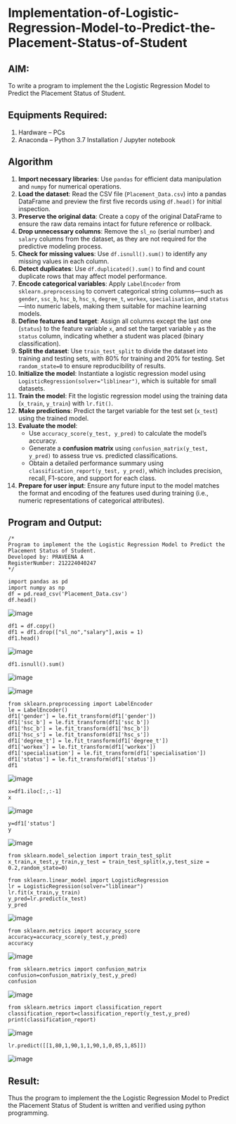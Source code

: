 # Implementation-of-Logistic-Regression-Model-to-Predict-the-Placement-Status-of-Student

## AIM:
To write a program to implement the the Logistic Regression Model to Predict the Placement Status of Student.

## Equipments Required:
1. Hardware – PCs
2. Anaconda – Python 3.7 Installation / Jupyter notebook

## Algorithm

1. **Import necessary libraries**: Use `pandas` for efficient data manipulation and `numpy` for numerical operations.  
2. **Load the dataset**: Read the CSV file (`Placement_Data.csv`) into a pandas DataFrame and preview the first five records using `df.head()` for initial inspection.  
3. **Preserve the original data**: Create a copy of the original DataFrame to ensure the raw data remains intact for future reference or rollback.  
4. **Drop unnecessary columns**: Remove the `sl_no` (serial number) and `salary` columns from the dataset, as they are not required for the predictive modeling process.  
5. **Check for missing values**: Use `df.isnull().sum()` to identify any missing values in each column.  
6. **Detect duplicates**: Use `df.duplicated().sum()` to find and count duplicate rows that may affect model performance.  
7. **Encode categorical variables**: Apply `LabelEncoder` from `sklearn.preprocessing` to convert categorical string columns—such as `gender`, `ssc_b`, `hsc_b`, `hsc_s`, `degree_t`, `workex`, `specialisation`, and `status`—into numeric labels, making them suitable for machine learning models.  
8. **Define features and target**: Assign all columns except the last one (`status`) to the feature variable `x`, and set the target variable `y` as the `status` column, indicating whether a student was placed (binary classification).  
9. **Split the dataset**: Use `train_test_split` to divide the dataset into training and testing sets, with 80% for training and 20% for testing. Set `random_state=0` to ensure reproducibility of results.  
10. **Initialize the model**: Instantiate a logistic regression model using `LogisticRegression(solver="liblinear")`, which is suitable for small datasets.  
11. **Train the model**: Fit the logistic regression model using the training data (`x_train`, `y_train`) with `lr.fit()`.  
12. **Make predictions**: Predict the target variable for the test set (`x_test`) using the trained model.  
13. **Evaluate the model**:  
    - Use `accuracy_score(y_test, y_pred)` to calculate the model’s accuracy.  
    - Generate a **confusion matrix** using `confusion_matrix(y_test, y_pred)` to assess true vs. predicted classifications.  
    - Obtain a detailed performance summary using `classification_report(y_test, y_pred)`, which includes precision, recall, F1-score, and support for each class.  
14. **Prepare for user input**: Ensure any future input to the model matches the format and encoding of the features used during training (i.e., numeric representations of categorical attributes).


## Program and Output:
```
/*
Program to implement the the Logistic Regression Model to Predict the Placement Status of Student.
Developed by: PRAVEENA A
RegisterNumber: 212224040247
*/
```
```
import pandas as pd
import numpy as np
df = pd.read_csv('Placement_Data.csv')
df.head()
```
![image](https://github.com/user-attachments/assets/127d325f-47d7-427e-a0a4-64544914a6bd)

```
df1 = df.copy()
df1 = df1.drop(["sl_no","salary"],axis = 1)
df1.head()
```
![image](https://github.com/user-attachments/assets/3215ba84-eaa0-43ee-942b-7d40d0d4ca39)

```
df1.isnull().sum()
```
![image](https://github.com/user-attachments/assets/a8030e62-5ef1-4588-aa32-5f18b1e97358)

![image](https://github.com/user-attachments/assets/bf82c31c-8184-4c22-8cbb-825daac806fe)

```
from sklearn.preprocessing import LabelEncoder
le = LabelEncoder()
df1['gender'] = le.fit_transform(df1['gender'])
df1['ssc_b'] = le.fit_transform(df1['ssc_b'])
df1['hsc_b'] = le.fit_transform(df1['hsc_b'])
df1['hsc_s'] = le.fit_transform(df1['hsc_s'])
df1['degree_t'] = le.fit_transform(df1['degree_t'])
df1['workex'] = le.fit_transform(df1['workex'])
df1['specialisation'] = le.fit_transform(df1['specialisation'])
df1['status'] = le.fit_transform(df1['status'])
df1
```
![image](https://github.com/user-attachments/assets/967125fe-9c8f-4448-ba7e-2bf8cb428bca)
```
x=df1.iloc[:,:-1]
x
```
![image](https://github.com/user-attachments/assets/74ec65c9-86eb-4238-bbed-c2b9d2b29d3b)
```
y=df1['status']
y
```
![image](https://github.com/user-attachments/assets/20df691f-8fa2-48e8-a1f0-a966c242f397)

```
from sklearn.model_selection import train_test_split
x_train,x_test,y_train,y_test = train_test_split(x,y,test_size = 0.2,random_state=0)
```
```
from sklearn.linear_model import LogisticRegression
lr = LogisticRegression(solver="liblinear")
lr.fit(x_train,y_train)
y_pred=lr.predict(x_test)
y_pred
```
![image](https://github.com/user-attachments/assets/0f32ed8f-bd39-447c-993b-2d36d36a316b)

```
from sklearn.metrics import accuracy_score
accuracy=accuracy_score(y_test,y_pred)
accuracy
```
![image](https://github.com/user-attachments/assets/f1ac11f4-3579-46ab-87ed-5a1838ce7a67)

```
from sklearn.metrics import confusion_matrix
confusion=confusion_matrix(y_test,y_pred)
confusion
```
![image](https://github.com/user-attachments/assets/6cece211-e93b-4055-80d5-2ec4152dd0f5)

```
from sklearn.metrics import classification_report
classification_report=classification_report(y_test,y_pred)
print(classification_report)
```
![image](https://github.com/user-attachments/assets/888142e1-b76a-4ca3-86c2-31025e8d46a8)

```
lr.predict([[1,80,1,90,1,1,90,1,0,85,1,85]])
```
![image](https://github.com/user-attachments/assets/d887b409-b5a3-4611-8a78-22c90f1c9ec5)




## Result:
Thus the program to implement the the Logistic Regression Model to Predict the Placement Status of Student is written and verified using python programming.
